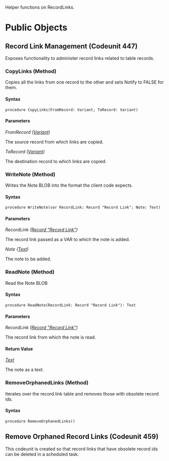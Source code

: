 Helper functions on RecordLinks.

# Public Objects
## Record Link Management (Codeunit 447)

 Exposes functionality to administer record links related to table records.
 

### CopyLinks (Method) <a name="CopyLinks"></a> 

 Copies all the links from one record to the other and sets Notify to FALSE for them.
 

#### Syntax
```
procedure CopyLinks(FromRecord: Variant; ToRecord: Variant)
```
#### Parameters
*FromRecord ([Variant](https://docs.microsoft.com/en-us/dynamics365/business-central/dev-itpro/developer/methods-auto/variant/variant-data-type))* 

The source record from which links are copied.

*ToRecord ([Variant](https://docs.microsoft.com/en-us/dynamics365/business-central/dev-itpro/developer/methods-auto/variant/variant-data-type))* 

The destination record to which links are copied.

### WriteNote (Method) <a name="WriteNote"></a> 

 Writes the Note BLOB into the format the client code expects.
 

#### Syntax
```
procedure WriteNote(var RecordLink: Record "Record Link"; Note: Text)
```
#### Parameters
*RecordLink ([Record "Record Link"]())* 

The record link passed as a VAR to which the note is added.

*Note ([Text](https://docs.microsoft.com/en-us/dynamics365/business-central/dev-itpro/developer/methods-auto/text/text-data-type))* 

The note to be added.

### ReadNote (Method) <a name="ReadNote"></a> 

 Read the Note BLOB
 

#### Syntax
```
procedure ReadNote(RecordLink: Record "Record Link"): Text
```
#### Parameters
*RecordLink ([Record "Record Link"]())* 

The record link from which the note is read.

#### Return Value
*[Text](https://docs.microsoft.com/en-us/dynamics365/business-central/dev-itpro/developer/methods-auto/text/text-data-type)*

The note as a text.
### RemoveOrphanedLinks (Method) <a name="RemoveOrphanedLinks"></a> 

 Iterates over the record link table and removes those with obsolete record ids.
 

#### Syntax
```
procedure RemoveOrphanedLinks()
```

## Remove Orphaned Record Links (Codeunit 459)

 This codeunit is created so that record links that have obsolete record ids can be deleted in a scheduled task.
 

